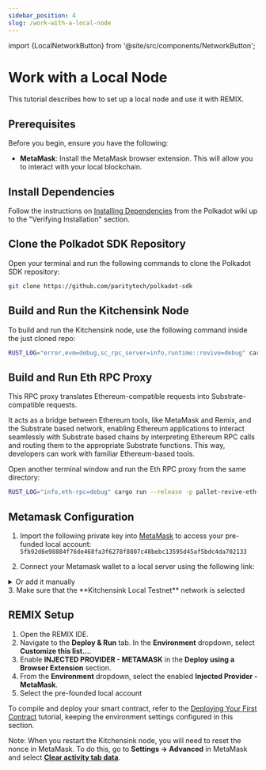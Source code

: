 ```yaml
---
sidebar_position: 4
slug: /work-with-a-local-node
---
```


import {LocalNetworkButton} from '@site/src/components/NetworkButton';

# Work with a Local Node

This tutorial describes how to set up a local node and use it with REMIX.

## Prerequisites

Before you begin, ensure you have the following:

- **MetaMask**: Install the MetaMask browser extension. This will allow you to interact with your local blockchain.

## Install Dependencies

Follow the instructions on [Installing Dependencies](https://wiki.polkadot.network/docs/build-guides-install-deps) from the Polkadot wiki up to the "Verifying Installation" section.

## Clone the Polkadot SDK Repository

Open your terminal and run the following commands to clone the Polkadot SDK repository:

```bash
git clone https://github.com/paritytech/polkadot-sdk
```

## Build and Run the Kitchensink Node

To build and run the Kitchensink node, use the following command inside the just cloned repo:

```bash
RUST_LOG="error,evm=debug,sc_rpc_server=info,runtime::revive=debug" cargo run --release --bin substrate-node -- --dev
```

## Build and Run Eth RPC Proxy

This RPC proxy translates Ethereum-compatible requests into Substrate-compatible requests.

It acts as a bridge between Ethereum tools, like MetaMask and Remix, and the Substrate based network, enabling Ethereum applications to interact seamlessly with Substrate based chains by interpreting Ethereum RPC calls and routing them to the appropriate Substrate functions. This way, developers can work with familiar Ethereum-based tools.

Open another terminal window and run the Eth RPC proxy from the same directory:

```bash
RUST_LOG="info,eth-rpc=debug" cargo run --release -p pallet-revive-eth-rpc -- --dev
```

## Metamask Configuration

1. Import the following private key into [MetaMask](https://support.metamask.io/managing-my-wallet/accounts-and-addresses/how-to-import-an-account/#importing-using-a-private-key) to access your pre-funded local account: `5fb92d6e98884f76de468fa3f6278f8807c48bebc13595d45af5bdc4da702133`

2. Connect your Metamask wallet to a local server using the following link:

<LocalNetworkButton />

<details>
<summary>Or add it manually</summary>
- Network name: Kitchensink local
- RPC URL URL: `http://localhost:8545`
- Chain ID: `420420420`
- Currency Symbol: `DEV`
</details>
3. Make sure that the **Kitchensink Local Testnet** network is selected

## REMIX Setup

1. Open the REMIX IDE.
2. Navigate to the **Deploy & Run** tab. In the **Environment** dropdown, select **Customize this list...**.
3. Enable **INJECTED PROVIDER - METAMASK** in the **Deploy using a Browser Extension** section.
4. From the **Environment** dropdown, select the enabled **Injected Provider - MetaMask**.
5. Select the pre-founded local account

To compile and deploy your smart contract, refer to the [Deploying Your First Contract](./2-deploy-your-first-contract.md) tutorial, keeping the environment settings configured in this section.

Note: When you restart the Kitchensink node, you will need to reset the nonce in MetaMask. To do this, go to **Settings -> Advanced** in MetaMask and select [**Clear activity tab data**](https://support.metamask.io/managing-my-wallet/resetting-deleting-and-restoring/how-to-clear-your-account-activity-reset-account/#to-reset-the-account).
